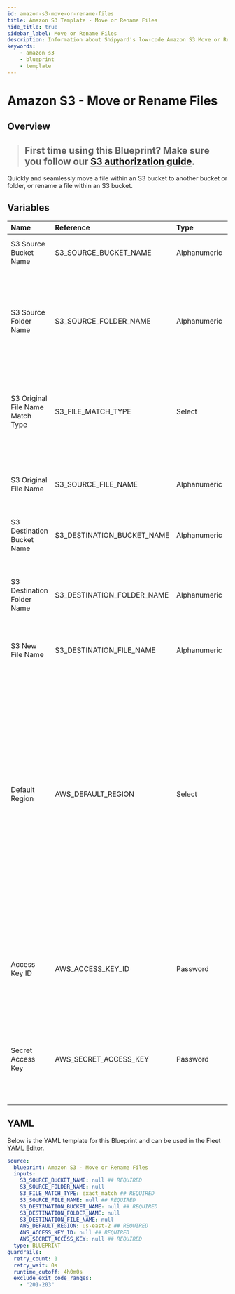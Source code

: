 ```yaml
---
id: amazon-s3-move-or-rename-files
title: Amazon S3 Template - Move or Rename Files
hide_title: true
sidebar_label: Move or Rename Files
description: Information about Shipyard's low-code Amazon S3 Move or Rename Files blueprint. Quickly and seamlessly move a file within an S3 bucket to another bucket or folder, or rename a file within an S3 bucket.
keywords:
    - amazon s3
    - blueprint
    - template
---
```


# Amazon S3 - Move or Rename Files

## Overview

> ## **First time using this Blueprint? Make sure you follow our [S3 authorization guide](https://www.shipyardapp.com/docs/blueprint-library/amazon-s3/amazon-s3-authorization/)**.

Quickly and seamlessly move a file within an S3 bucket to another bucket or folder, or rename a file within an S3 bucket.



## Variables

| Name                             | Reference                  | Type         | Required           | Default       | Options                                                                                                                                                                                                                                                                                                                                             | Description                                                                                                                              |
|:---------------------------------|:---------------------------|:-------------|:-------------------|:--------------|:----------------------------------------------------------------------------------------------------------------------------------------------------------------------------------------------------------------------------------------------------------------------------------------------------------------------------------------------------|:-----------------------------------------------------------------------------------------------------------------------------------------|
| S3 Source Bucket Name            | S3_SOURCE_BUCKET_NAME      | Alphanumeric | :white_check_mark: | -             | -                                                                                                                                                                                                                                                                                                                                                   | Name of the S3 bucket where the file is located                                                                                          |
| S3 Source Folder Name            | S3_SOURCE_FOLDER_NAME      | Alphanumeric | :heavy_minus_sign: | -             | -                                                                                                                                                                                                                                                                                                                                                   | Name of the folder within the bucket where the source file is located. If left blank, the file will be scanned for in the root directory |
| S3 Original File Name Match Type | S3_FILE_MATCH_TYPE         | Select       | :white_check_mark: | `exact_match` | Exact Match: `exact_match`<br></br><br></br>Regex Match: `regex_match`                                                                                                                                                                                                                                                                              | Determines if the text in "S3 Original File Name" will look for one file with exact match, or multiple files using regex.                |
| S3 Original File Name            | S3_SOURCE_FILE_NAME        | Alphanumeric | :white_check_mark: | -             | -                                                                                                                                                                                                                                                                                                                                                   | The name of the file desired to move. If regex match is selected, then it is the pattern to match files                                  |
| S3 Destination Bucket Name       | S3_DESTINATION_BUCKET_NAME | Alphanumeric | :white_check_mark: | -             | -                                                                                                                                                                                                                                                                                                                                                   | The name of the destination S3 Bucket                                                                                                    |
| S3 Destination Folder Name       | S3_DESTINATION_FOLDER_NAME | Alphanumeric | :heavy_minus_sign: | -             | -                                                                                                                                                                                                                                                                                                                                                   | The folder in S3 in which you would like to move the file. If left blank, the file will be moved to the root directory                   |
| S3 New File Name                 | S3_DESTINATION_FILE_NAME   | Alphanumeric | :heavy_minus_sign: | -             | -                                                                                                                                                                                                                                                                                                                                                   | The name of the file once it is moved                                                                                                    |
| Default Region                   | AWS_DEFAULT_REGION         | Select       | :white_check_mark: | `us-east-2`   | `us-east-2`, `us-east-1`, `us-west-1`, `us-west-2`, `af-south-1`, `ap-east-1`, `ap-south-1`, `ap-northeast-3`, `ap-northeast-2`, `ap-northeast-1`, `ap-southeast-1`, `ap-southeast-2`, `ca-central-1`, `cn-north-1`, `cn-northwest-1`, `eu-central-1`, `eu-west-1`, `eu-west-2`, `eu-west-3`, `eu-south-1`, `eu-north-1`, `sa-east-1`, `me-south-1` | The AWS region for the S3 bucket and IAM user.                                                                                           |
| Access Key ID                    | AWS_ACCESS_KEY_ID          | Password     | :white_check_mark: | -             | -                                                                                                                                                                                                                                                                                                                                                   | The access key ID for programmatic IAM user used to download the file. See Authorization documentation for more information.             |
| Secret Access Key                | AWS_SECRET_ACCESS_KEY      | Password     | :white_check_mark: | -             | -                                                                                                                                                                                                                                                                                                                                                   | The secret access key for programmatic IAM user used to download the file. See Authorization documentation for more information.         |


## YAML

Below is the YAML template for this Blueprint and can be used in the Fleet [YAML Editor](../../reference/fleets/yaml-editor.md).

```yaml
source:
  blueprint: Amazon S3 - Move or Rename Files
  inputs:
    S3_SOURCE_BUCKET_NAME: null ## REQUIRED
    S3_SOURCE_FOLDER_NAME: null 
    S3_FILE_MATCH_TYPE: exact_match ## REQUIRED
    S3_SOURCE_FILE_NAME: null ## REQUIRED
    S3_DESTINATION_BUCKET_NAME: null ## REQUIRED
    S3_DESTINATION_FOLDER_NAME: null 
    S3_DESTINATION_FILE_NAME: null 
    AWS_DEFAULT_REGION: us-east-2 ## REQUIRED
    AWS_ACCESS_KEY_ID: null ## REQUIRED
    AWS_SECRET_ACCESS_KEY: null ## REQUIRED
  type: BLUEPRINT
guardrails:
  retry_count: 1
  retry_wait: 0s
  runtime_cutoff: 4h0m0s
  exclude_exit_code_ranges:
    - "201-203"
```
